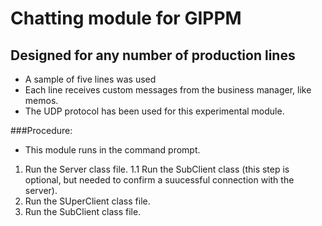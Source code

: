 # Chatting module for GIPPM
## Designed for any number of production lines
+ A sample of five lines was used
+ Each line receives custom messages from the business manager, like memos.
+ The UDP protocol has been used for this experimental module.

###Procedure:
- This module runs in the command prompt.
1. Run the Server class file.
1.1 Run the SubClient class (this step is optional, but needed to confirm a suucessful connection with the server).
2. Run the SUperClient class file.
3. Run the SubClient class file.
